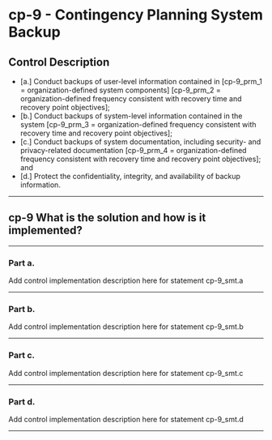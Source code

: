 # cp-9 - Contingency Planning System Backup

## Control Description

- \[a.\] Conduct backups of user-level information contained in \[cp-9_prm_1 = organization-defined system components\] \[cp-9_prm_2 = organization-defined frequency consistent with recovery time and recovery point objectives\];
- \[b.\] Conduct backups of system-level information contained in the system \[cp-9_prm_3 = organization-defined frequency consistent with recovery time and recovery point objectives\];
- \[c.\] Conduct backups of system documentation, including security- and privacy-related documentation \[cp-9_prm_4 = organization-defined frequency consistent with recovery time and recovery point objectives\]; and
- \[d.\] Protect the confidentiality, integrity, and availability of backup information.

______________________________________________________________________

## cp-9 What is the solution and how is it implemented?

______________________________________________________________________

### Part a.

Add control implementation description here for statement cp-9_smt.a

______________________________________________________________________

### Part b.

Add control implementation description here for statement cp-9_smt.b

______________________________________________________________________

### Part c.

Add control implementation description here for statement cp-9_smt.c

______________________________________________________________________

### Part d.

Add control implementation description here for statement cp-9_smt.d

______________________________________________________________________
